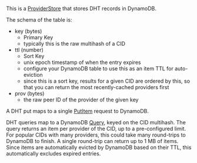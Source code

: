 This is a [ProviderStore](https://github.com/libp2p/go-libp2p-kad-dht/blob/master/providers/providers_manager.go#L36) that stores DHT records in DynamoDB.

The schema of the table is:

- key (bytes)
  - Primary Key
  - typically this is the raw multihash of a CID
- ttl (number)
  - Sort Key
  - unix epoch timestamp of when the entry expires
  - configure your DynamoDB table to use this as an item TTL for auto-eviction
  - since this is a sort key, results for a given CID are ordered by this, so that you can return the most recently-cached providers first
- prov (bytes)
  - the raw peer ID of the provider of the given key
  
A DHT put maps to a single [PutItem](https://docs.aws.amazon.com/amazondynamodb/latest/APIReference/API_PutItem.html) request to DynamoDB.

DHT queries map to a DynamoDB [Query](https://docs.aws.amazon.com/amazondynamodb/latest/APIReference/API_Query.html), keyed on the CID multihash. The query returns an item per provider of the CID, up to a pre-configured limit. For popular CIDs with many providers, this could take many round-trips to DynamoDB to finish. A single round-trip can return up to 1 MB of items. Since items are automatically evicted by DynamoDB based on their TTL, this automatically excludes expired entries.
